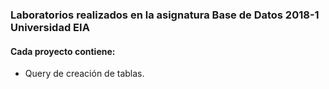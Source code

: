 ### Laboratorios realizados en la asignatura Base de Datos 2018-1 Universidad EIA

#### Cada proyecto contiene:
 
- Query de creación de tablas.
